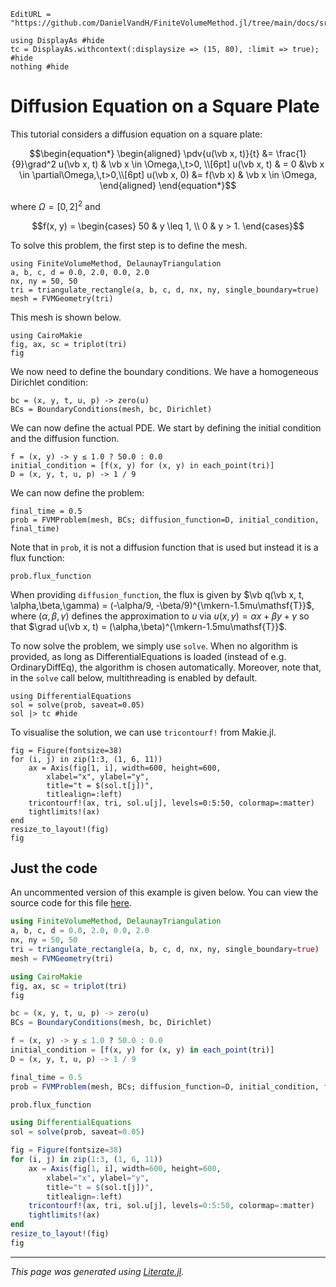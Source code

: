 ```@meta
EditURL = "https://github.com/DanielVandH/FiniteVolumeMethod.jl/tree/main/docs/src/literate_tutorials/diffusion_equation_on_a_square_plate.jl"
```

````@example diffusion_equation_on_a_square_plate
using DisplayAs #hide
tc = DisplayAs.withcontext(:displaysize => (15, 80), :limit => true); #hide
nothing #hide
````

# Diffusion Equation on a Square Plate
This tutorial considers a diffusion equation on a square plate:
```math
\begin{equation*}
\begin{aligned}
\pdv{u(\vb x, t)}{t} &= \frac{1}{9}\grad^2 u(\vb x, t)  & \vb x \in \Omega,\,t>0, \\[6pt]
u(\vb x, t) & =  0  &\vb x \in \partial\Omega,\,t>0,\\[6pt]
u(\vb x, 0) &= f(\vb x) & \vb x \in \Omega,
\end{aligned}
\end{equation*}
```
where $\Omega = [0, 2]^2$ and
```math
f(x, y) = \begin{cases} 50 & y \leq 1, \\ 0 & y > 1. \end{cases}
```
To solve this problem, the first step is to define the mesh.

````@example diffusion_equation_on_a_square_plate
using FiniteVolumeMethod, DelaunayTriangulation
a, b, c, d = 0.0, 2.0, 0.0, 2.0
nx, ny = 50, 50
tri = triangulate_rectangle(a, b, c, d, nx, ny, single_boundary=true)
mesh = FVMGeometry(tri)
````

This mesh is shown below.

````@example diffusion_equation_on_a_square_plate
using CairoMakie
fig, ax, sc = triplot(tri)
fig
````

We now need to define the boundary conditions. We have a homogeneous Dirichlet condition:

````@example diffusion_equation_on_a_square_plate
bc = (x, y, t, u, p) -> zero(u)
BCs = BoundaryConditions(mesh, bc, Dirichlet)
````

We can now define the actual PDE. We start by defining the initial condition and the diffusion function.

````@example diffusion_equation_on_a_square_plate
f = (x, y) -> y ≤ 1.0 ? 50.0 : 0.0
initial_condition = [f(x, y) for (x, y) in each_point(tri)]
D = (x, y, t, u, p) -> 1 / 9
````

We can now define the problem:

````@example diffusion_equation_on_a_square_plate
final_time = 0.5
prob = FVMProblem(mesh, BCs; diffusion_function=D, initial_condition, final_time)
````

Note that in `prob`, it is not a diffusion function that is used but instead it is a flux function:

````@example diffusion_equation_on_a_square_plate
prob.flux_function
````

When providing `diffusion_function`, the flux is given by $\vb q(\vb x, t, \alpha,\beta,\gamma) = (-\alpha/9, -\beta/9)^{\mkern-1.5mu\mathsf{T}}$,
where $(\alpha, \beta, \gamma)$ defines the approximation to $u$ via $u(x, y) = \alpha x + \beta y + \gamma$ so that
$\grad u(\vb x, t) = (\alpha,\beta)^{\mkern-1.5mu\mathsf{T}}$.

To now solve the problem, we simply use `solve`. When no algorithm
is provided, as long as DifferentialEquations is loaded (instead of e.g.
OrdinaryDiffEq), the algorithm is chosen automatically. Moreover, note that,
in the `solve` call below, multithreading is enabled by default.

````@example diffusion_equation_on_a_square_plate
using DifferentialEquations
sol = solve(prob, saveat=0.05)
sol |> tc #hide
````

To visualise the solution, we can use `tricontourf!` from Makie.jl.

````@example diffusion_equation_on_a_square_plate
fig = Figure(fontsize=38)
for (i, j) in zip(1:3, (1, 6, 11))
    ax = Axis(fig[1, i], width=600, height=600,
        xlabel="x", ylabel="y",
        title="t = $(sol.t[j])",
        titlealign=:left)
    tricontourf!(ax, tri, sol.u[j], levels=0:5:50, colormap=:matter)
    tightlimits!(ax)
end
resize_to_layout!(fig)
fig
````

## Just the code
An uncommented version of this example is given below.
You can view the source code for this file [here](https://github.com/DanielVandH/FiniteVolumeMethod.jl/tree/main/docs/src/literate_tutorials/diffusion_equation_on_a_square_plate.jl).

```julia
using FiniteVolumeMethod, DelaunayTriangulation
a, b, c, d = 0.0, 2.0, 0.0, 2.0
nx, ny = 50, 50
tri = triangulate_rectangle(a, b, c, d, nx, ny, single_boundary=true)
mesh = FVMGeometry(tri)

using CairoMakie
fig, ax, sc = triplot(tri)
fig

bc = (x, y, t, u, p) -> zero(u)
BCs = BoundaryConditions(mesh, bc, Dirichlet)

f = (x, y) -> y ≤ 1.0 ? 50.0 : 0.0
initial_condition = [f(x, y) for (x, y) in each_point(tri)]
D = (x, y, t, u, p) -> 1 / 9

final_time = 0.5
prob = FVMProblem(mesh, BCs; diffusion_function=D, initial_condition, final_time)

prob.flux_function

using DifferentialEquations
sol = solve(prob, saveat=0.05)

fig = Figure(fontsize=38)
for (i, j) in zip(1:3, (1, 6, 11))
    ax = Axis(fig[1, i], width=600, height=600,
        xlabel="x", ylabel="y",
        title="t = $(sol.t[j])",
        titlealign=:left)
    tricontourf!(ax, tri, sol.u[j], levels=0:5:50, colormap=:matter)
    tightlimits!(ax)
end
resize_to_layout!(fig)
fig
```

---

*This page was generated using [Literate.jl](https://github.com/fredrikekre/Literate.jl).*

